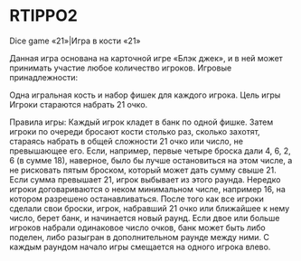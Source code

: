 # RTIPPO2
Dice game «21»|Игра в кости «21»

Данная игра основана на карточной игре «Блэк джек», и в ней может принимать участие любое количество игроков.
Игровые принадлежности:

Одна игральная кость и набор фишек для каждого игрока.
Цель игры
Игроки стараются набрать 21 очко.

Правила игры:
Каждый игрок кладет в банк по одной фишке.
Затем игроки по очереди бросают кости столько раз, сколько захотят, стараясь набрать в общей сложности 21 очко или число, не превышающее его. 
Если, например, первые четыре броска дали 4, 6, 2, 6 (в сумме 18), наверное, было бы лучше остановиться на этом числе, а не рисковать пятым броском, который может дать сумму свыше 21.
Если сумма превышает 21, игрок выбывает из этого раунда. Нередко игроки договариваются о неком минимальном числе, например 16, на котором разрешено останавливаться.
После того как все игроки сделали свои броски, игрок, набравший 21 очко или ближайшее к нему число, берет банк, и начинается новый раунд. 
Если двое или больше игроков набрали одинаковое число очков, банк может быть либо поделен, либо разыгран в дополнительном раунде между ними.
С каждым раундом начало игры смещается на одного игрока влево.
